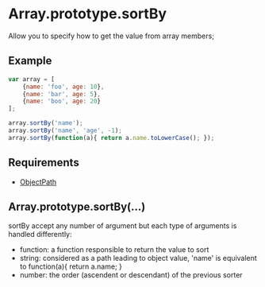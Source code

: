 Array.prototype.sortBy
=============

Allow you to specify how to get the value from array members;

## Example

```javascript
var array = [
	{name: 'foo', age: 10},
	{name: 'bar', age: 5},
	{name: 'boo', age: 20}
];

array.sortBy('name');
array.sortBy('name', 'age', -1);
array.sortBy(function(a){ return a.name.toLowerCase(); });
```

## Requirements

- [ObjectPath](../ObjectPath)

## Array.prototype.sortBy(...)

sortBy accept any number of argument but each type of arguments is handled differently:

- function: a function responsible to return the value to sort 
- string: considered as a path leading to object value, 'name' is equivalent to function(a){ return a.name; }
- number: the order (ascendent or descendant) of the previous sorter